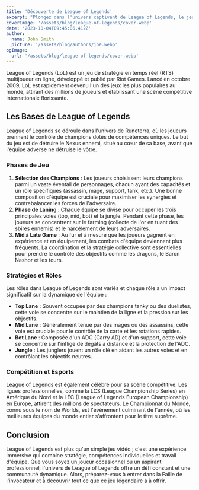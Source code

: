 ```yaml
---
title: 'Découverte de League of Legends'
excerpt: "Plongez dans l'univers captivant de League of Legends, le jeu de stratégie en temps réel de Riot Games. Apprenez-en plus sur les mécanismes de jeu, les champions et les stratégies pour maîtriser la Faille de l'invocateur."
coverImage: '/assets/blog/league-of-legends/cover.webp'
date: '2023-10-04T09:45:06.412Z'
author:
  name: John Smith
  picture: '/assets/blog/authors/joe.webp'
ogImage:
  url: '/assets/blog/league-of-legends/cover.webp'
---
```


League of Legends (LoL) est un jeu de stratégie en temps réel (RTS) multijoueur en ligne, développé et publié par Riot Games. Lancé en octobre 2009, LoL est rapidement devenu l'un des jeux les plus populaires au monde, attirant des millions de joueurs et établissant une scène compétitive internationale florissante.

## Les Bases de League of Legends

League of Legends se déroule dans l'univers de Runeterra, où les joueurs prennent le contrôle de champions dotés de compétences uniques. Le but du jeu est de détruire le Nexus ennemi, situé au cœur de sa base, avant que l'équipe adverse ne détruise le vôtre.

### Phases de Jeu

1. **Sélection des Champions** : Les joueurs choisissent leurs champions parmi un vaste éventail de personnages, chacun ayant des capacités et un rôle spécifiques (assassin, mage, support, tank, etc.). Une bonne composition d'équipe est cruciale pour maximiser les synergies et contrebalancer les forces de l'adversaire.
2. **Phase de Laning** : Chaque équipe se divise pour occuper les trois principales voies (top, mid, bot) et la jungle. Pendant cette phase, les joueurs se concentrent sur le farming (collecte de l'or en tuant des sbires ennemis) et le harcèlement de leurs adversaires.
3. **Mid à Late Game** : Au fur et à mesure que les joueurs gagnent en expérience et en équipement, les combats d'équipe deviennent plus fréquents. La coordination et la stratégie collective sont essentielles pour prendre le contrôle des objectifs comme les dragons, le Baron Nashor et les tours.

### Stratégies et Rôles

Les rôles dans League of Legends sont variés et chaque rôle a un impact significatif sur la dynamique de l'équipe :

- **Top Lane** : Souvent occupée par des champions tanky ou des duelistes, cette voie se concentre sur le maintien de la ligne et la pression sur les objectifs.
- **Mid Lane** : Généralement tenue par des mages ou des assassins, cette voie est cruciale pour le contrôle de la carte et les rotations rapides.
- **Bot Lane** : Composée d'un ADC (Carry AD) et d'un support, cette voie se concentre sur l'inflige de dégâts à distance et la protection de l'ADC.
- **Jungle** : Les junglers jouent un rôle clé en aidant les autres voies et en contrôlant les objectifs neutres.

### Compétition et Esports

League of Legends est également célèbre pour sa scène compétitive. Les ligues professionnelles, comme la LCS (League Championship Series) en Amérique du Nord et la LEC (League of Legends European Championship) en Europe, attirent des millions de spectateurs. Le Championnat du Monde, connu sous le nom de Worlds, est l'événement culminant de l'année, où les meilleures équipes du monde entier s'affrontent pour le titre suprême.

## Conclusion

League of Legends est plus qu'un simple jeu vidéo ; c'est une expérience immersive qui combine stratégie, compétences individuelles et travail d'équipe. Que vous soyez un joueur occasionnel ou un aspirant professionnel, l'univers de League of Legends offre un défi constant et une communauté dynamique. Alors, préparez-vous à entrer dans la Faille de l'invocateur et à découvrir tout ce que ce jeu légendaire a à offrir.
